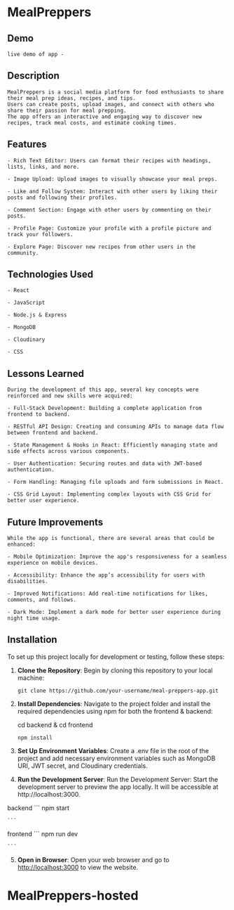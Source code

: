 # MealPreppers

## Demo
    live demo of app -

## Description

    MealPreppers is a social media platform for food enthusiasts to share their meal prep ideas, recipes, and tips. 
    Users can create posts, upload images, and connect with others who share their passion for meal prepping. 
    The app offers an interactive and engaging way to discover new recipes, track meal costs, and estimate cooking times.

## Features
    - Rich Text Editor: Users can format their recipes with headings, lists, links, and more.

    - Image Upload: Upload images to visually showcase your meal preps.

    - Like and Follow System: Interact with other users by liking their posts and following their profiles.

    - Comment Section: Engage with other users by commenting on their posts.

    - Profile Page: Customize your profile with a profile picture and track your followers.

    - Explore Page: Discover new recipes from other users in the community.
    
## Technologies Used
    - React

    - JavaScript

    - Node.js & Express

    - MongoDB

    - Cloudinary

    - CSS

## Lessons Learned
    During the development of this app, several key concepts were reinforced and new skills were acquired:

    - Full-Stack Development: Building a complete application from frontend to backend.

    - RESTful API Design: Creating and consuming APIs to manage data flow between frontend and backend.

    - State Management & Hooks in React: Efficiently managing state and side effects across various components.
   
    - User Authentication: Securing routes and data with JWT-based authentication.

    - Form Handling: Managing file uploads and form submissions in React.

    - CSS Grid Layout: Implementing complex layouts with CSS Grid for better user experience.


## Future Improvements
    While the app is functional, there are several areas that could be enhanced:

    - Mobile Optimization: Improve the app's responsiveness for a seamless experience on mobile devices.

    - Accessibility: Enhance the app’s accessibility for users with disabilities.

    - Improved Notifications: Add real-time notifications for likes, comments, and follows.

    - Dark Mode: Implement a dark mode for better user experience during night time usage.


## Installation

To set up this project locally for development or testing, follow these steps:

1. **Clone the Repository**: Begin by cloning this repository to your local machine:

   ```
   git clone https://github.com/your-username/meal-preppers-app.git
   
   ```

2. **Install Dependencies**: Navigate to the project folder and install the required dependencies using npm for both the frontend & backend:

    cd backend
        &
    cd frontend

   ```
   npm install

   ```

3. **Set Up Environment Variables**: Create a .env file in the root of the project and add necessary environment variables such as MongoDB URI, JWT secret, and Cloudinary credentials.


4. **Run the Development Server**: Run the Development Server: Start the development server to preview the app locally. It will be accessible at http://localhost:3000.
    
backend
    ```
   npm start
   
    ```
frontend
    ```
   npm run dev
   
    ```

5. **Open in Browser**: Open your web browser and go to [http://localhost:3000](http://localhost:3000) to view the website.
# MealPreppers-hosted
